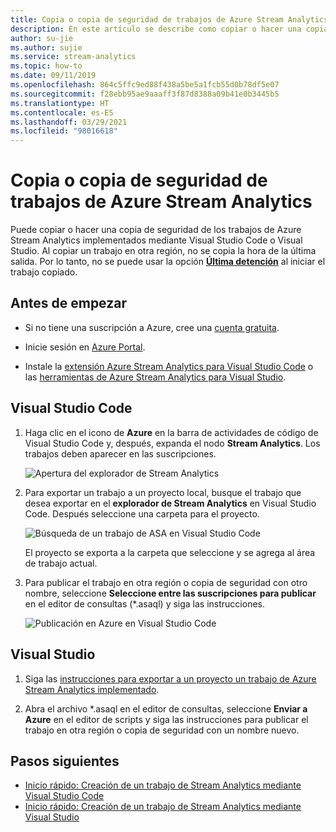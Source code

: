 ```yaml
---
title: Copia o copia de seguridad de trabajos de Azure Stream Analytics
description: En este artículo se describe como copiar o hacer una copia de seguridad de un trabajo de Azure Stream Analytics.
author: su-jie
ms.author: sujie
ms.service: stream-analytics
ms.topic: how-to
ms.date: 09/11/2019
ms.openlocfilehash: 864c5ffc9ed88f438a5be5a1fcb55d0b78df5e07
ms.sourcegitcommit: f28ebb95ae9aaaff3f87d8388a09b41e0b3445b5
ms.translationtype: HT
ms.contentlocale: es-ES
ms.lasthandoff: 03/29/2021
ms.locfileid: "98016618"
---
```

# <a name="copy-or-back-up-azure-stream-analytics-jobs"></a>Copia o copia de seguridad de trabajos de Azure Stream Analytics

Puede copiar o hacer una copia de seguridad de los trabajos de Azure Stream Analytics implementados mediante Visual Studio Code o Visual Studio. Al copiar un trabajo en otra región, no se copia la hora de la última salida. Por lo tanto, no se puede usar la opción [**Última detención**](./start-job.md#start-options) al iniciar el trabajo copiado.

## <a name="before-you-begin"></a>Antes de empezar
* Si no tiene una suscripción a Azure, cree una [cuenta gratuita](https://azure.microsoft.com/free/).

* Inicie sesión en [Azure Portal](https://portal.azure.com/).

* Instale la [extensión Azure Stream Analytics para Visual Studio Code](quick-create-visual-studio-code.md#install-the-azure-stream-analytics-tools-extension) o las [herramientas de Azure Stream Analytics para Visual Studio](quick-create-visual-studio-code.md#install-the-azure-stream-analytics-tools-extension).  

## <a name="visual-studio-code"></a>Visual Studio Code

1. Haga clic en el icono de **Azure** en la barra de actividades de código de Visual Studio Code y, después, expanda el nodo **Stream Analytics**. Los trabajos deben aparecer en las suscripciones.

   ![Apertura del explorador de Stream Analytics](./media/vscode-explore-jobs/open-explorer.png)

2. Para exportar un trabajo a un proyecto local, busque el trabajo que desea exportar en el **explorador de Stream Analytics** en Visual Studio Code. Después seleccione una carpeta para el proyecto.

    ![Búsqueda de un trabajo de ASA en Visual Studio Code](./media/vscode-explore-jobs/export-job.png)

    El proyecto se exporta a la carpeta que seleccione y se agrega al área de trabajo actual.

3. Para publicar el trabajo en otra región o copia de seguridad con otro nombre, seleccione **Seleccione entre las suscripciones para publicar** en el editor de consultas (\*.asaql) y siga las instrucciones.

    ![Publicación en Azure en Visual Studio Code](./media/quick-create-visual-studio-code/submit-job.png)

## <a name="visual-studio"></a>Visual Studio

1. Siga las [instrucciones para exportar a un proyecto un trabajo de Azure Stream Analytics implementado](./stream-analytics-vs-tools.md#export-jobs-to-a-project).

2. Abra el archivo \*.asaql en el editor de consultas, seleccione **Enviar a Azure** en el editor de scripts y siga las instrucciones para publicar el trabajo en otra región o copia de seguridad con un nombre nuevo.

## <a name="next-steps"></a>Pasos siguientes

* [Inicio rápido: Creación de un trabajo de Stream Analytics mediante Visual Studio Code](quick-create-visual-studio-code.md)
* [Inicio rápido: Creación de un trabajo de Stream Analytics mediante Visual Studio](stream-analytics-quick-create-vs.md)